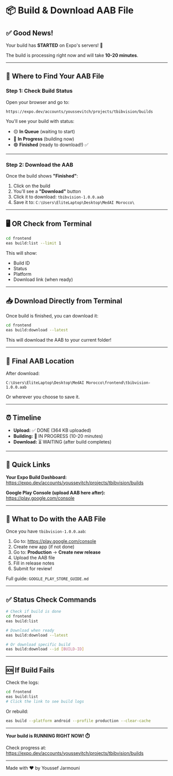 # 📦 Build & Download AAB File

## ✅ **Good News!**
Your build has **STARTED** on Expo's servers! 🎉

The build is processing right now and will take **10-20 minutes**.

---

## 📍 **Where to Find Your AAB File**

### Step 1: Check Build Status

Open your browser and go to:
```
https://expo.dev/accounts/youssevitch/projects/tbibvision/builds
```

You'll see your build with status:
- 🟡 **In Queue** (waiting to start)
- 🔵 **In Progress** (building now)
- 🟢 **Finished** (ready to download!) ✅

---

### Step 2: Download the AAB

Once the build shows **"Finished"**:

1. Click on the build
2. You'll see a **"Download"** button
3. Click it to download: `tbibvision-1.0.0.aab`
4. Save it to: `C:\Users\EliteLaptop\Desktop\MedAI Morocco\`

---

## 🖥️ **OR Check from Terminal**

```bash
cd frontend
eas build:list --limit 1
```

This will show:
- Build ID
- Status
- Platform
- Download link (when ready)

---

## 📥 **Download Directly from Terminal**

Once build is finished, you can download it:

```bash
cd frontend
eas build:download --latest
```

This will download the AAB to your current folder!

---

## 📂 **Final AAB Location**

After download:
```
C:\Users\EliteLaptop\Desktop\MedAI Morocco\frontend\tbibvision-1.0.0.aab
```

Or wherever you choose to save it.

---

## ⏰ **Timeline**

- **Upload:** ✅ DONE (364 KB uploaded)
- **Building:** 🔄 IN PROGRESS (10-20 minutes)
- **Download:** ⏳ WAITING (after build completes)

---

## 🔗 **Quick Links**

**Your Expo Build Dashboard:**
https://expo.dev/accounts/youssevitch/projects/tbibvision/builds

**Google Play Console (upload AAB here after):**
https://play.google.com/console

---

## 📱 **What to Do with the AAB File**

Once you have `tbibvision-1.0.0.aab`:

1. Go to: https://play.google.com/console
2. Create new app (if not done)
3. Go to: **Production** → **Create new release**
4. Upload the AAB file
5. Fill in release notes
6. Submit for review!

Full guide: `GOOGLE_PLAY_STORE_GUIDE.md`

---

## ✅ **Status Check Commands**

```bash
# Check if build is done
cd frontend
eas build:list

# Download when ready
eas build:download --latest

# Or download specific build
eas build:download --id [BUILD-ID]
```

---

## 🆘 **If Build Fails**

Check the logs:
```bash
cd frontend
eas build:list
# Click the link to see build logs
```

Or rebuild:
```bash
eas build --platform android --profile production --clear-cache
```

---

**Your build is RUNNING RIGHT NOW! ⏱️**

Check progress at: https://expo.dev/accounts/youssevitch/projects/tbibvision/builds

---

Made with ❤️ by Youssef Jarmouni

